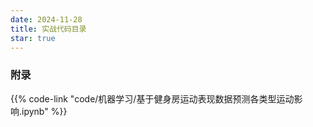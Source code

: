 ```yaml
---
date: 2024-11-28
title: 实战代码目录
star: true
---
```


### 附录

{{% code-link "code/机器学习/基于健身房运动表现数据预测各类型运动影响.ipynb" %}}
